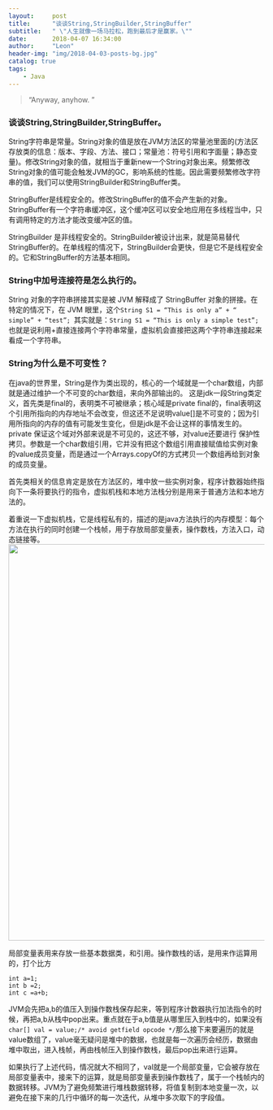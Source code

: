 ```yaml
---
layout:     post
title:      "谈谈String,StringBuilder,StringBuffer"
subtitle:   " \"人生就像一场马拉松，跑到最后才是赢家。\""
date:       2018-04-07 16:34:00
author:     "Leon"
header-img: "img/2018-04-03-posts-bg.jpg"
catalog: true
tags:
    - Java
---
```


> “Anyway, anyhow. ”


### 谈谈String,StringBuilder,StringBuffer。

String字符串是常量。String对象的值是放在JVM方法区的常量池里面的(方法区存放类的信息：版本、字段、方法、接口；常量池：符号引用和字面量；静态变量)。修改String对象的值，就相当于重新new一个String对象出来。频繁修改String对象的值可能会触发JVM的GC，影响系统的性能。因此需要频繁修改字符串的值，我们可以使用StringBuilder和StringBuffer类。

StringBuffer是线程安全的。修改StringBuffer的值不会产生新的对象。StringBuffer有一个字符串缓冲区，这个缓冲区可以安全地应用在多线程当中，只有调用特定的方法才能改变缓冲区的值。

StringBuilder 是非线程安全的。StringBuilder被设计出来，就是简易替代StringBuffer的。在单线程的情况下，StringBuilder会更快，但是它不是线程安全的。它和StringBuffer的方法基本相同。

### String中加号连接符是怎么执行的。
String 对象的字符串拼接其实是被 JVM 解释成了 StringBuffer 对象的拼接。在特定的情况下，在 JVM 眼里，这个``String S1 = “This is only a” + “ simple” + “test”; ``其实就是：``String S1 = “This is only a simple test”;``也就是说利用+直接连接两个字符串常量，虚拟机会直接把这两个字符串连接起来看成一个字符串。

### String为什么是不可变性？
在java的世界里，String是作为类出现的，核心的一个域就是一个char数组，内部就是通过维护一个不可变的char数组，来向外部输出的。
这是jdk一段String类定义，首先类是final的，表明类不可被继承；核心域是private final的，final表明这个引用所指向的内存地址不会改变，但这还不足说明value[]是不可变的；因为引用所指向的内存的值有可能发生变化，但是jdk是不会让这样的事情发生的。private 保证这个域对外部来说是不可见的，这还不够，对value还要进行 保护性拷贝。参数是一个char数组引用，它并没有把这个数组引用直接赋值给实例对象的value成员变量，而是通过一个Arrays.copyOf的方式拷贝一个数组再给到对象的成员变量。

首先类相关的信息肯定是放在方法区的，堆中放一些实例对象，程序计数器始终指向下一条将要执行的指令，虚拟机栈和本地方法栈分别是用来于普通方法和本地方法的。

着重说一下虚拟机栈，它是线程私有的，描述的是java方法执行的内存模型：每个方法在执行的同时创建一个栈帧，用于存放局部变量表，操作数栈，方法入口，动态链接等。
<img class="shadow" src="/blog/img/JVM内存模型.jpg" width="780" height="780">

局部变量表用来存放一些基本数据类，和引用。操作数栈的话，是用来作运算用的，打个比方

```
int a=1;
int b =2;
int c =a+b;
```
JVM会先把a,b的值压入到操作数栈保存起来，等到程序计数器执行加法指令的时候，再把a,b从栈中pop出来。重点就在于a,b值是从哪里压入到栈中的，如果没有``char[] val = value;/* avoid getfield opcode */``那么接下来要遍历的就是value数组了，value毫无疑问是堆中的数据，也就是每一次遍历会经历，数据由堆中取出，进入栈帧，再由栈帧压入到操作数栈，最后pop出来进行运算。

如果执行了上述代码，情况就大不相同了，val就是一个局部变量，它会被存放在局部变量表中，接来下的运算，就是局部变量表到操作数栈了，属于一个栈帧内的数据转移。JVM为了避免频繁进行堆栈数据转移，将值复制到本地变量一次，以避免在接下来的几行中循环的每一次迭代，从堆中多次取下的字段值。
